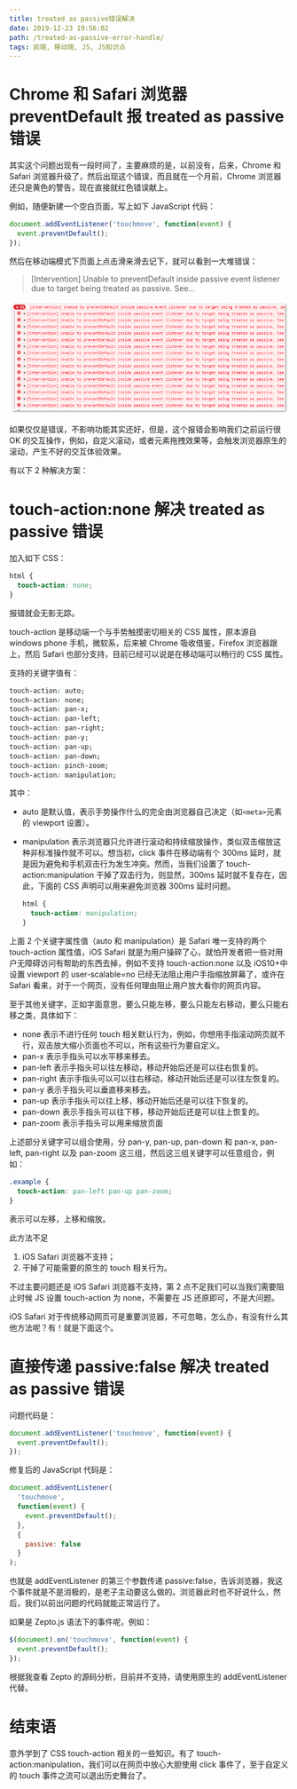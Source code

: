```yaml
---
title: treated as passive错误解决
date: 2019-12-23 19:56:02
path: /treated-as-passive-error-handle/
tags: 前端, 移动端, JS, JS知识点
---
```


# Chrome 和 Safari 浏览器 preventDefault 报 treated as passive 错误

其实这个问题出现有一段时间了，主要麻烦的是，以前没有，后来，Chrome 和 Safari 浏览器升级了，然后出现这个错误，而且就在一个月前，Chrome 浏览器还只是黄色的警告，现在直接就红色错误献上。

例如，随便新建一个空白页面，写上如下 JavaScript 代码：

```js
document.addEventListener('touchmove', function(event) {
  event.preventDefault();
});
```

然后在移动端模式下页面上点击滑来滑去记下，就可以看到一大堆错误：

> [Intervention] Unable to preventDefault inside passive event listener due to target being treated as passive. See…

![](2019-12-23-19-58-05.png)

如果仅仅是错误，不影响功能其实还好，但是，这个报错会影响我们之前运行很 OK 的交互操作，例如，自定义滚动，或者元素拖拽效果等，会触发浏览器原生的滚动，产生不好的交互体验效果。

有以下 2 种解决方案：

# touch-action:none 解决 treated as passive 错误

加入如下 CSS：

```css
html {
  touch-action: none;
}
```

报错就会无影无踪。

touch-action 是移动端一个与手势触摸密切相关的 CSS 属性，原本源自 windows phone 手机，微软系，后来被 Chrome 吸收借鉴，Firefox 浏览器跟上，然后 Safari 也部分支持，目前已经可以说是在移动端可以畅行的 CSS 属性。

支持的关键字值有：

```css
touch-action: auto;
touch-action: none;
touch-action: pan-x;
touch-action: pan-left;
touch-action: pan-right;
touch-action: pan-y;
touch-action: pan-up;
touch-action: pan-down;
touch-action: pinch-zoom;
touch-action: manipulation;
```

其中：

- auto 是默认值，表示手势操作什么的完全由浏览器自己决定（如`<meta>`元素的 viewport 设置）。

- manipulation 表示浏览器只允许进行滚动和持续缩放操作，类似双击缩放这种非标准操作就不可以。想当初，click 事件在移动端有个 300ms 延时，就是因为避免和手机双击行为发生冲突。然而，当我们设置了 touch-action:manipulation 干掉了双击行为，则显然，300ms 延时就不复存在，因此，下面的 CSS 声明可以用来避免浏览器 300ms 延时问题。

  ```css
  html {
    touch-action: manipulation;
  }
  ```

上面 2 个关键字属性值（auto 和 manipulation）是 Safari 唯一支持的两个 touch-action 属性值，iOS Safari 就是为用户操碎了心，就怕开发者把一些对用户无障碍访问有帮助的东西去掉，例如不支持 touch-action:none 以及 iOS10+中设置 viewport 的 user-scalable=no 已经无法阻止用户手指缩放屏幕了，或许在 Safari 看来，对于一个网页，没有任何理由阻止用户放大看你的网页内容。

至于其他关键字，正如字面意思，要么只能左移，要么只能左右移动，要么只能右移之类，具体如下：

- none 表示不进行任何 touch 相关默认行为，例如，你想用手指滚动网页就不行，双击放大缩小页面也不可以，所有这些行为要自定义。
- pan-x 表示手指头可以水平移来移去。
- pan-left 表示手指头可以往左移动，移动开始后还是可以往右恢复的。
- pan-right 表示手指头可以可以往右移动，移动开始后还是可以往左恢复的。
- pan-y 表示手指头可以垂直移来移去。
- pan-up 表示手指头可以往上移，移动开始后还是可以往下恢复的。
- pan-down 表示手指头可以往下移，移动开始后还是可以往上恢复的。
- pan-zoom 表示手指头可以用来缩放页面

上述部分关键字可以组合使用，分 pan-y, pan-up, pan-down 和 pan-x, pan-left, pan-right 以及 pan-zoom 这三组，然后这三组关键字可以任意组合，例如：

```css
.example {
  touch-action: pan-left pan-up pan-zoom;
}
```

表示可以左移，上移和缩放。

此方法不足

1. iOS Safari 浏览器不支持；
2. 干掉了可能需要的原生的 touch 相关行为。

不过主要问题还是 iOS Safari 浏览器不支持，第 2 点不足我们可以当我们需要阻止时候 JS 设置 touch-action 为 none，不需要在 JS 还原即可，不是大问题。

iOS Safari 对于传统移动网页可是重要浏览器，不可忽略，怎么办，有没有什么其他方法呢？有！就是下面这个。

# 直接传递 passive:false 解决 treated as passive 错误

问题代码是：

```js
document.addEventListener('touchmove', function(event) {
  event.preventDefault();
});
```

修复后的 JavaScript 代码是：

```js
document.addEventListener(
  'touchmove',
  function(event) {
    event.preventDefault();
  },
  {
    passive: false
  }
);
```

也就是 addEventListener 的第三个参数传递 passive:false，告诉浏览器，我这个事件就是不是消极的，是老子主动要这么做的。浏览器此时也不好说什么，然后，我们以前出问题的代码就能正常运行了。

如果是 Zepto.js 语法下的事件呢，例如：

```js
$(document).on('touchmove', function(event) {
  event.preventDefault();
});
```

根据我查看 Zepto 的源码分析，目前并不支持，请使用原生的 addEventListener 代替。

# 结束语

意外学到了 CSS touch-action 相关的一些知识。有了 touch-action:manipulation，我们可以在网页中放心大胆使用 click 事件了，至于自定义的 touch 事件之流可以退出历史舞台了。
